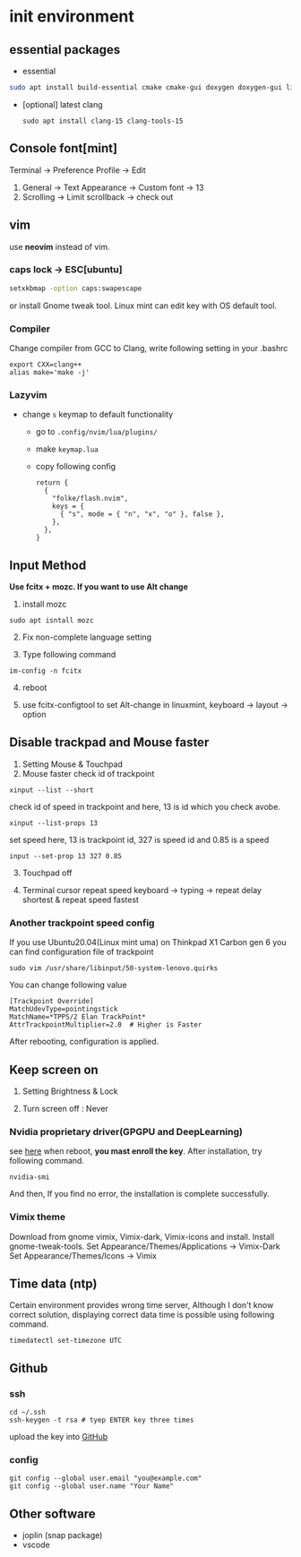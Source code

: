 # init environment

## essential packages

- essential

```sh
sudo apt install build-essential cmake cmake-gui doxygen doxygen-gui libboost-all-dev git neovim
```

- [optional] latest clang

  ```shell
  sudo apt install clang-15 clang-tools-15
  ```
  



## Console font[mint]

Terminal -> Preference
Profile -> Edit

1. General -> Text Appearance -> Custom font -> 13
2. Scrolling -> Limit scrollback -> check out



## vim

use **neovim** instead of vim.


### caps lock -> ESC[ubuntu]

```sh
setxkbmap -option caps:swapescape
```

or install Gnome tweak tool. Linux mint can edit key with OS default tool.

### Compiler

Change compiler from GCC to Clang, write following setting in your .bashrc
```
export CXX=clang++
alias make='make -j'
```

### Lazyvim

- change `s` keymap to default functionality

  - go to `.config/nvim/lua/plugins/`

  - make `keymap.lua`

  - copy following config
    ```
    return {
      {
        "folke/flash.nvim",
        keys = {
          { "s", mode = { "n", "x", "o" }, false },
        },
      },
    }
    ```

    

## Input Method

**Use fcitx + mozc. If you want to use Alt change**

1. install mozc
  ```
  sudo apt isntall mozc
  ```

2. Fix non-complete language setting

3. Type following command
  ```
  im-config -n fcitx
  ```

4. reboot

5. use fcitx-configtool to set Alt-change
    in linuxmint, keyboard -> layout -> option



## Disable trackpad and Mouse faster

1. Setting Mouse & Touchpad
2. Mouse faster
check id of trackpoint

```
xinput --list --short
```

check id of speed in trackpoint
and here, 13 is id which you check avobe.

```
xinput --list-props 13
```

set speed
here, 13 is trackpoint id, 327 is speed id and 0.85 is a speed
```
input --set-prop 13 327 0.85
```

3. Touchpad off

4. Terminal cursor repeat speed
keyboard -> typing -> repeat delay shortest & repeat speed fastest

### Another trackpoint speed config

If you use Ubuntu20.04(Linux mint uma) on Thinkpad X1 Carbon gen 6
you can find configuration file of trackpoint

```
sudo vim /usr/share/libinput/50-system-lenovo.quirks
```

You can change following value

```
[Trackpoint Override]
MatchUdevType=pointingstick
MatchName=*TPPS/2 Elan TrackPoint*
AttrTrackpointMultiplier=2.0  # Higher is Faster
```

After rebooting, configuration is applied.


## Keep screen on

1. Setting Brightness & Lock

2. Turn screen off : Never

   

### Nvidia proprietary driver(GPGPU and DeepLearning)

see [here](http://gihyo.jp/admin/serial/01/ubuntu-recipe/0454?page=2)
when reboot, **you mast enroll the key**.
After installation, try following command.

```shell
nvidia-smi
```

And then, If you find no error, the installation is complete successfully.

### Vimix theme

Download from gnome vimix, Vimix-dark, Vimix-icons and install.
Install gnome-tweak-tools.
Set Appearance/Themes/Applications -> Vimix-Dark
Set Appearance/Themes/Icons -> Vimix 



## Time data (ntp)

Certain environment provides wrong time server, Although I don't know correct solution, displaying correct data time is possible using following command.

```
timedatectl set-timezone UTC
```



## Github

### ssh

```
cd ~/.ssh
ssh-keygen -t rsa # tyep ENTER key three times
```

upload the key into [GitHub](https://github.com/settings/ssh)



### config

```
git config --global user.email "you@example.com"
git config --global user.name "Your Name"
```



## Other software

- joplin (snap package)
- vscode 
